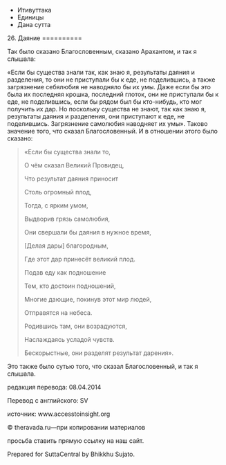 









* Итивуттака
* Единицы
* Дана сутта


26\. Даяние
\=\=\=\=\=\=\=\=\=\=



Так было сказано Благословенным, сказано Арахантом, и так я слышала:


«Если бы существа знали так, как знаю я, результаты даяния и разделения, то они не приступали бы к еде, не поделившись, а также загрязнение себялюбия не наводняло бы их умы\. Даже если бы это была их последняя крошка, последний глоток, они не приступали бы к еде, не поделившись, если бы рядом был бы кто\-нибудь, кто мог получить их дар\. Но поскольку существа не знают, так как знаю я, результаты даяния и разделения, они приступают к еде, не поделившись\. Загрязнение самолюбия наводняет их умы»\. Таково значение того, что сказал Благословенный\. И в отношении этого было сказано:



> «Если бы существа знали то,  
> 
> О чём сказал Великий Провидец,  
> 
> Что результат даяния приносит  
> 
> Столь огромный плод,  
> 
> Тогда, с ярким умом,  
> 
> Выдворив грязь самолюбия,  
> 
> Они свершали бы даяния в нужное время,  
> 
> \[Делая дары\] благородным,  
> 
> Где этот дар принесёт великий плод\.
> 
> 
> Подав еду как подношение  
> 
> Тем, кто достоин подношений,  
> 
> Многие дающие, покинув этот мир людей,  
> 
> Отправятся на небеса\.  
> 
> Родившись там, они возрадуются,  
> 
> Наслаждаясь усладой чувств\.  
> 
> Бескорыстные, они разделят результат дарения»\.


Это также было сутью того, что сказал Благословенный, и так я слышала\.



редакция перевода: 08\.04\.2014


Перевод с английского: SV


источник: www\.accesstoinsight\.org


© theravada\.ru—при копировании материалов


просьба ставить прямую ссылку на наш сайт\.


Prepared for SuttaCentral by Bhikkhu Sujato\.






